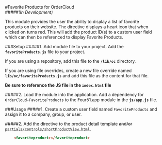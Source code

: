 #Favorite Products for OrderCloud  
#####_(In Development)_

This module provides the user the ability to display a list of favorite products on their website. The directive displays a heart icon that when clicked on turns red. This will add the product ID(s) to a custom user field which can then be referenced to display Favorite Products. 

###Setup
#####1. Add module file to your project.
Add the **`favoriteProducts.js`** file to your project.

If you are using a repository, add this file to the **`/lib/oc`** directory.

If you are using file overrides, create a new file override named **`lib/oc/favoriteProducts.js`** and add this file as the content for that file.

**Be sure to reference the JS file in the `index.html` file**

#####2. Load the module into the application.
Add a dependency for `OrderCloud-FavoriteProducts` to the Four51.app module in the **`js/app.js`** file.

###Usage
#####1. Create a custom user field named `FavoriteProducts` and assign it to a company, group, or user.

#####2. Add the directive to the product detail template ~~and/or `partials/controls/shortProductView.html`~~.

```html
    <favoriteproduct></favoriteproduct>
```
